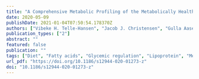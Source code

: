 ```yaml
---
title: "A Comprehensive Metabolic Profiling of the Metabolically Healthy Obesity Phenotype"
date: 2020-05-09
publishDate: 2021-01-04T07:50:54.178370Z
authors: ["Vibeke H. Telle-Hansen", "Jacob J. Christensen", "Gulla Aase Formo", "Kirsten B. Holven", "Stine M. Ulven"]
publication_types: ["2"]
abstract: ""
featured: false
publication: ""
tags: ["Diet", "Fatty acids", "Glycemic regulation", "Lipoprotein", "Metabolic profiling", "Metabolically healthy obesity", "Metabolically unhealthy obesity", "Obese", "SCFA"]
url_pdf: "https://doi.org/10.1186/s12944-020-01273-z"
doi: "10.1186/s12944-020-01273-z"
---
```


